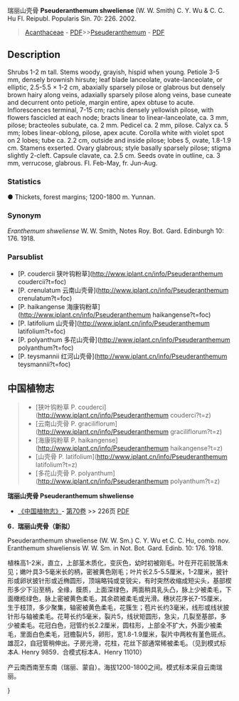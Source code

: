 瑞丽山壳骨 **Pseuderanthemum shweliense** (W. W. Smith) C. Y. Wu & C. C. Hu Fl. Reipubl. Popularis Sin. 70: 226. 2002.

> [Acanthaceae](Acanthaceae-爵床科.md) - [PDF](http://www.iplant.cn/foc/pdf/Acanthaceae.pdf)>>[Pseuderanthemum](http://www.iplant.cn/info/Pseuderanthemum?t=foc) - [PDF](http://www.iplant.cn/foc/pdf/Pseuderanthemum.pdf)

## Description

Shrubs 1-2 m tall. Stems woody, grayish, hispid when young. Petiole 3-5 mm, densely brownish hirsute; leaf blade lanceolate, ovate-lanceolate, or elliptic, 2.5-5.5 × 1-2 cm, abaxially sparsely pilose or glabrous but densely brown hairy along veins, adaxially sparsely pilose along veins, base cuneate and decurrent onto petiole, margin entire, apex obtuse to acute. Inflorescences terminal, 7-15 cm; rachis densely yellowish pilose, with flowers fascicled at each node; bracts linear to linear-lanceolate, ca. 3 mm, pilose; bracteoles subulate, ca. 2 mm. Pedicel ca. 2 mm, pilose. Calyx ca. 5 mm; lobes linear-oblong, pilose, apex acute. Corolla white with violet spot on 2 lobes; tube ca. 2.2 cm, outside and inside pilose; lobes 5, ovate, 1.8-1.9 cm. Stamens exserted. Ovary glabrous; style basally sparsely pilose; stigma slightly 2-cleft. Capsule clavate, ca. 2.5 cm. Seeds ovate in outline, ca. 3 mm, verrucose, glabrous. Fl. Feb-May, fr. Jun-Aug.

### Statistics
● Thickets, forest margins; 1200-1800 m. Yunnan.

### Synonym
*Eranthemum shweliense* W. W. Smith, Notes Roy. Bot. Gard. Edinburgh 10: 176. 1918.

### Parsublist

* [P.  coudercii  狭叶钩粉草](http://www.iplant.cn/info/Pseuderanthemum coudercii?t=foc)
* [P.  crenulatum  云南山壳骨](http://www.iplant.cn/info/Pseuderanthemum crenulatum?t=foc)
* [P.  haikangense  海康钩粉草](http://www.iplant.cn/info/Pseuderanthemum haikangense?t=foc)
* [P.  latifolium  山壳骨](http://www.iplant.cn/info/Pseuderanthemum latifolium?t=foc)
* [P.  polyanthum  多花山壳骨](http://www.iplant.cn/info/Pseuderanthemum polyanthum?t=foc)
* [P.  teysmannii  红河山壳骨](http://www.iplant.cn/info/Pseuderanthemum teysmannii?t=foc)

## 中国植物志

> * [狭叶钩粉草  P.  couderci](http://www.iplant.cn/info/Pseuderanthemum couderci?t=z)
> * [云南山壳骨  P.  graciliflorum](http://www.iplant.cn/info/Pseuderanthemum graciliflorum?t=z)
> * [海康钩粉草  P.  haikangense](http://www.iplant.cn/info/Pseuderanthemum haikangense?t=z)
> * [山壳骨  P.  latifolium](http://www.iplant.cn/info/Pseuderanthemum latifolium?t=z)
> * [多花山壳骨  P.  polyanthum](http://www.iplant.cn/info/Pseuderanthemum polyanthum?t=z)

**瑞丽山壳骨 Pseuderanthemum shweliense**

* [《中国植物志》](http://www.iplant.cn/frps)- [第70卷](http://www.iplant.cn/frps/vol/70) >> 226页 [PDF](http://www.iplant.cn/frps/pdf/70/226.PDF)

**6．瑞丽山壳骨（新拟）**

Pseuderanthemum shweliense (W. W. Sm.) C. Y. Wu et C. C. Hu, comb. nov. Eranthemum shweliensis W. W. Sm. in Not. Bot. Gard. Edinb. 10: 176. 1918.

植株高1-2米，直立，上部茎木质化，变灰色，幼时初被刚毛。叶在开花前脱落未见；嫩叶具3-5毫米长的柄，密被黄色刚毛；叶片长2.5-5.5厘米，1-2厘米，披针形或卵状披针形或近椭圆形，顶端略钝或变锐尖，有时突然收缩成短尖头，基部楔形多少下沿至柄，全缘，膜质，上面深绿色，两面稍具乳头凸，脉上少被柔毛，下面橄榄绿色，脉上密被黄色柔毛，其余疏被柔毛或光滑。穗状花序长7-15厘米，生于枝顶，多少聚集，轴密被黄色柔毛，花簇生；苞片长约3毫米，线形或线状披针形与轴被柔毛。花萼长约5毫米，裂片5，线状矩圆形，急尖，几裂至基部，多少被柔毛。花冠白色，冠管约长2.2厘米，圆柱形，上部全不扩大，外面少被柔毛，里面白色柔毛，冠檐裂片5，卵形，宽1.8-1.9厘米，裂片中两枚有堇色斑点。雄蕊2，自冠管稍伸出。子房光滑，花柱，花丝下部通常稀被柔毛。（见到模式标本A. Henry 9859．合模式标本A．Henry 11010）

产云南西南至东南（瑞丽、蒙自）。海拔1200-1800之间。模式标本采自云南瑞丽。

}